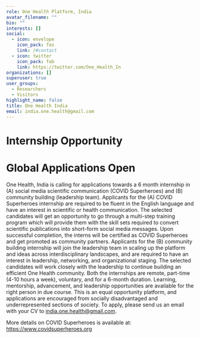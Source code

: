 ```yaml
---
role: One Health Platform, India
avatar_filename: ""
bio: ""
interests: []
social:
  - icon: envelope
    icon_pack: fas
    link: /#contact
  - icon: twitter
    icon_pack: fab
    link: https://twitter.com/One_Health_In
organizations: []
superuser: true
user_groups:
  - Researchers
  - Visitors
highlight_name: false
title: One Health India
email: india.one.health@gmail.com
---
```

# **Internship Opportunity**
# **Global Applications Open**

One Health, India is calling for applications towards a 6 month internship in (A) social media scientific communication (COVID Superheroes) and (B) community building (leadership team). Applicants for the (A) COVID Superheroes internship are required to be fluent in the English language and have an interest in scientific or health communication. The selected candidates will get an opportunity to go through a multi-step training program which will provide them with the skill sets required to convert scientific publications into short-form social media messages. Upon successful completion, the interns will be certified as COVID Superheroes and get promoted as community partners. Applicants for the (B) community building internship will join the leadership team in scaling up the platform and ideas across interdisciplinary landscapes, and are required to have an interest in leadership, networking, and organizational staging. The selected candidates will work closely with the leadership to continue building an efficient One Health community. Both the internships are remote, part-time (4-10 hours a week), voluntary, and for a 6-month duration. Learning, mentorship, advancement, and leadership opportunities are available for the right person in due course. This is an equal opportunity platform, and applications are encouraged from socially disadvantaged and underrepresented sections of society. To apply, please send us an email with your CV to india.one.health@gmail.com.

More details on COVID Superheroes is available at: https://www.covidsuperheroes.org

